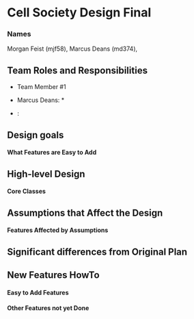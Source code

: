 # Cell Society Design Final
### Names
 Morgan Feist (mjf58), Marcus Deans (md374),

## Team Roles and Responsibilities

 * Team Member #1

 * Marcus Deans:
   * 
 
 * :
 
## Design goals


#### What Features are Easy to Add


## High-level Design

#### Core Classes


## Assumptions that Affect the Design

#### Features Affected by Assumptions


## Significant differences from Original Plan


## New Features HowTo

#### Easy to Add Features

#### Other Features not yet Done

